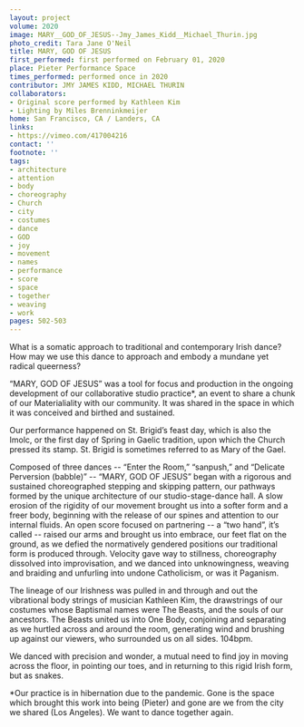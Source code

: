 ```yaml
---
layout: project
volume: 2020
image: MARY__GOD_OF_JESUS--Jmy_James_Kidd__Michael_Thurin.jpg
photo_credit: Tara Jane O'Neil
title: MARY, GOD OF JESUS
first_performed: first performed on February 01, 2020
place: Pieter Performance Space
times_performed: performed once in 2020
contributor: JMY JAMES KIDD, MICHAEL THURIN
collaborators:
- Original score performed by Kathleen Kim
- Lighting by Miles Brenninkmeijer
home: San Francisco, CA / Landers, CA
links:
- https://vimeo.com/417004216
contact: ''
footnote: ''
tags:
- architecture
- attention
- body
- choreography
- Church
- city
- costumes
- dance
- GOD
- joy
- movement
- names
- performance
- score
- space
- together
- weaving
- work
pages: 502-503
---
```



What is a somatic approach to traditional and contemporary Irish dance? How may we use this dance to approach and embody a mundane yet radical queerness? 

“MARY, GOD OF JESUS” was a tool for focus and production in the ongoing development of our collaborative studio practice*, an event to share a chunk of our Materialiality with our community. It was shared in the space in which it was conceived and birthed and sustained. 

Our performance happened on St. Brigid’s feast day, which is also the Imolc, or the first day of Spring in Gaelic tradition, upon which the Church pressed its stamp. St. Brigid is sometimes referred to as Mary of the Gael. 

Composed of three dances -- “Enter the Room,” “sanpush,” and “Delicate Perversion (babble)” -- “MARY, GOD OF JESUS” began with a rigorous and sustained choreographed stepping and skipping pattern, our pathways formed by the unique architecture of our studio-stage-dance hall. A slow erosion of the rigidity of our movement brought us into a softer form and a freer body, beginning with the release of our spines and attention to our internal fluids. An open score focused on partnering -- a “two hand”, it’s called -- raised our arms and brought us into embrace, our feet flat on the ground, as we defied the normatively gendered positions our traditional form is produced through. Velocity gave way to stillness, choreography dissolved into improvisation, and we danced into unknowingness, weaving and braiding and unfurling into undone Catholicism, or was it Paganism. 

The lineage of our Irishness was pulled in and through and out the vibrational body strings of musician Kathleen Kim, the drawstrings of our costumes whose Baptismal names were The Beasts, and the souls of our ancestors. The Beasts united us into One Body, conjoining and separating as we hurtled across and around the room, generating wind and brushing up against our viewers, who surrounded us on all sides. 104bpm.  

We danced with precision and wonder, a mutual need to find joy in moving across the floor, in pointing our toes, and in returning to this rigid Irish form, but as snakes. 

*Our practice is in hibernation due to the pandemic. Gone is the space which brought this work into being (Pieter) and gone are we from the city we shared (Los Angeles). We want to dance together again.
